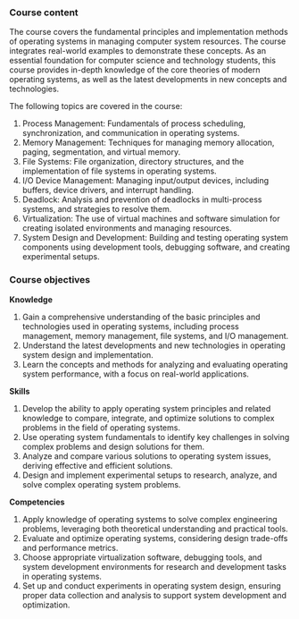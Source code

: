 ### **Course content**

The course covers the fundamental principles and implementation methods of operating systems in managing computer system resources. The course integrates real-world examples to demonstrate these concepts. As an essential foundation for computer science and technology students, this course provides in-depth knowledge of the core theories of modern operating systems, as well as the latest developments in new concepts and technologies. 

The following topics are covered in the course:

1. Process Management: Fundamentals of process scheduling, synchronization, and communication in operating systems.
2. Memory Management: Techniques for managing memory allocation, paging, segmentation, and virtual memory.
3. File Systems: File organization, directory structures, and the implementation of file systems in operating systems.
4. I/O Device Management: Managing input/output devices, including buffers, device drivers, and interrupt handling.
5. Deadlock: Analysis and prevention of deadlocks in multi-process systems, and strategies to resolve them.
6. Virtualization: The use of virtual machines and software simulation for creating isolated environments and managing resources.
7. System Design and Development: Building and testing operating system components using development tools, debugging software, and creating experimental setups.

### **Course objectives**

**Knowledge**

1. Gain a comprehensive understanding of the basic principles and technologies used in operating systems, including process management, memory management, file systems, and I/O management.
2. Understand the latest developments and new technologies in operating system design and implementation.
3. Learn the concepts and methods for analyzing and evaluating operating system performance, with a focus on real-world applications.

**Skills**

1. Develop the ability to apply operating system principles and related knowledge to compare, integrate, and optimize solutions to complex problems in the field of operating systems.
2. Use operating system fundamentals to identify key challenges in solving complex problems and design solutions for them.
3. Analyze and compare various solutions to operating system issues, deriving effective and efficient solutions.
4. Design and implement experimental setups to research, analyze, and solve complex operating system problems.

**Competencies**

1. Apply knowledge of operating systems to solve complex engineering problems, leveraging both theoretical understanding and practical tools.
2. Evaluate and optimize operating systems, considering design trade-offs and performance metrics.
3. Choose appropriate virtualization software, debugging tools, and system development environments for research and development tasks in operating systems.
4. Set up and conduct experiments in operating system design, ensuring proper data collection and analysis to support system development and optimization.